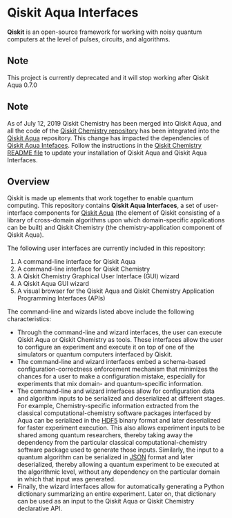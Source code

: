# Qiskit Aqua Interfaces
**Qiskit** is an open-source framework for working with noisy quantum computers at the level of pulses, circuits, and algorithms.

## Note
This project is currently deprecated and it will stop working after Qiskit Aqua 0.7.0

## Note
As of July 12, 2019 Qiskit Chemistry has been merged into Qiskit Aqua, and all the code of the
[Qiskit Chemistry repository](https://github.com/Qiskit/qiskit-chemistry)
has been integrated into the [Qiskit Aqua](https://github.com/Qiskit/qiskit-aqua) repository.  This change has impacted the
dependencies of [Qiskit Aqua Intefaces](https://github.com/Qiskit/qiskit-aqua-interfaces).  Follow the instructions in the
[Qiskit Chemistry README file](https://github.com/Qiskit/qiskit-chemistry/blob/master/README.md) to update your installation of
Qiskit Aqua and Qiskit Aqua Interfaces.

## Overview

Qiskit is made up elements that work together to enable quantum computing. This repository contains **Qiskit Aqua Interfaces**,
a set of user-interface components for [Qiskit Aqua](https://github.com/Qiskit/qiskit-aqua) (the element of Qiskit consisting
of a library of cross-domain algorithms upon which domain-specific applications can be
built) and Qiskit Chemistry (the chemistry-application component of Qiskit Aqua).

The following user interfaces are currently included in this repository:
1. A command-line interface for Qiskit Aqua
2. A command-line interface for Qiskit Chemistry
3. A Qiskit Chemistry Graphical User Interface (GUI) wizard
4. A Qiskit Aqua GUI wizard
5. A visual browser for the Qiskit Aqua and Qiskit Chemistry Application Programming Interfaces (APIs)

The command-line and wizards listed above include the following characteristics:
- Through the command-line and wizard interfaces, the user can execute Qiskit Aqua or Qiskit Chemistry as tools.  These
interfaces allow the user to configure an experiment and execute it on top of one of the simulators or quantum computers
interfaced by Qiskit.
- The command-line and wizard interfaces embed a schema-based configuration-correctness enforcement mechanism that
minimizes the chances for a user to make a configuration mistake, especially for experiments that mix domain- and
quantum-specific information.
- The command-line and wizard interfaces allow for configuration data and algorithm inputs to be serialized and deserialized
at different stages.  For example, Chemistry-specific information extracted from the classical computational-chemistry
software packages interfaced by Aqua can be serialized in the [HDF5](https://www.hdfgroup.org/) binary format and later
deserialized for faster experiment execution.  This also allows experiment inputs to be shared among quantum researchers,
thereby taking away the dependency from the particular classical computational-chemistry software package used to generate
those inputs.  Similarly, the input to a quantum algorithm can be serialized in [JSON](http://json.org/) format and later
deserialized, thereby allowing a quantum experiment to be executed at the algorithmic level, without any dependency on the
particular domain in which that input was generated.
- Finally, the wizard interfaces allow for automatically generating a Python dictionary summarizing an entire experiment.
Later on, that dictionary can be used as an input to the Qiskit Aqua or Qiskit Chemistry declarative API.
